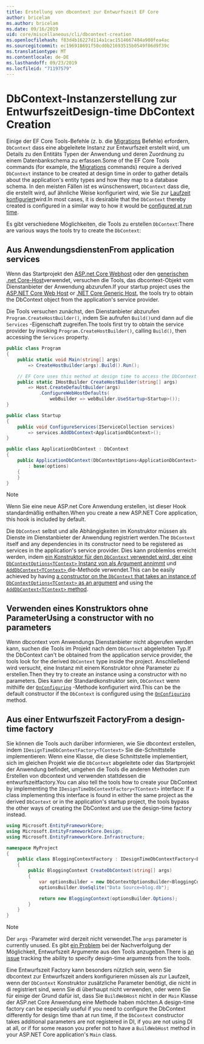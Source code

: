 ```yaml
---
title: Erstellung von dbcontext zur Entwurfszeit EF Core
author: bricelam
ms.author: bricelam
ms.date: 09/16/2019
uid: core/miscellaneous/cli/dbcontext-creation
ms.openlocfilehash: f83d4b16227d114a1cac1514667484a908fea4ac
ms.sourcegitcommit: ec196918691f50cd0b21693515b0549f06d9f39c
ms.translationtype: MT
ms.contentlocale: de-DE
ms.lasthandoff: 09/23/2019
ms.locfileid: "71197579"
---
```

<a name="design-time-dbcontext-creation"></a><span data-ttu-id="4c52c-102">DbContext-Instanzerstellung zur Entwurfszeit</span><span class="sxs-lookup"><span data-stu-id="4c52c-102">Design-time DbContext Creation</span></span>
==============================
<span data-ttu-id="4c52c-103">Einige der EF Core Tools-Befehle (z. b. die [Migrations][1] Befehle) erfordern, `DbContext` dass eine abgeleitete Instanz zur Entwurfszeit erstellt wird, um Details zu den Entitäts Typen der Anwendung und deren Zuordnung zu einem Datenbankschema zu erfassen.</span><span class="sxs-lookup"><span data-stu-id="4c52c-103">Some of the EF Core Tools commands (for example, the [Migrations][1] commands) require a derived `DbContext` instance to be created at design time in order to gather details about the application's entity types and how they map to a database schema.</span></span> <span data-ttu-id="4c52c-104">In den meisten Fällen ist es wünschenswert, `DbContext` dass die, die erstellt wird, auf ähnliche Weise konfiguriert wird, wie Sie zur [Laufzeit konfiguriert][2]wird.</span><span class="sxs-lookup"><span data-stu-id="4c52c-104">In most cases, it is desirable that the `DbContext` thereby created is configured in a similar way to how it would be [configured at run time][2].</span></span>

<span data-ttu-id="4c52c-105">Es gibt verschiedene Möglichkeiten, die Tools zu erstellen `DbContext`:</span><span class="sxs-lookup"><span data-stu-id="4c52c-105">There are various ways the tools try to create the `DbContext`:</span></span>

<a name="from-application-services"></a><span data-ttu-id="4c52c-106">Aus Anwendungsdiensten</span><span class="sxs-lookup"><span data-stu-id="4c52c-106">From application services</span></span>
-------------------------
<span data-ttu-id="4c52c-107">Wenn das Startprojekt den [ASP.net Core Webhost][3] oder den [generischen .net Core-Host][4]verwendet, versuchen die Tools, das dbcontext-Objekt vom Dienstanbieter der Anwendung abzurufen.</span><span class="sxs-lookup"><span data-stu-id="4c52c-107">If your startup project uses the [ASP.NET Core Web Host][3] or [.NET Core Generic Host][4], the tools try to obtain the DbContext object from the application's service provider.</span></span>

<span data-ttu-id="4c52c-108">Die Tools versuchen zunächst, den Dienstanbieter abzurufen `Program.CreateHostBuilder()`, indem Sie aufrufen `Build()`und dann auf die `Services` -Eigenschaft zugreifen.</span><span class="sxs-lookup"><span data-stu-id="4c52c-108">The tools first try to obtain the service provider by invoking `Program.CreateHostBuilder()`, calling `Build()`, then accessing the `Services` property.</span></span>

``` csharp
public class Program
{
    public static void Main(string[] args)
        => CreateHostBuilder(args).Build().Run();

    // EF Core uses this method at design time to access the DbContext
    public static IHostBuilder CreateHostBuilder(string[] args)
        => Host.CreateDefaultBuilder(args)
            .ConfigureWebHostDefaults(
                webBuilder => webBuilder.UseStartup<Startup>());
}

public class Startup
{
    public void ConfigureServices(IServiceCollection services)
        => services.AddDbContext<ApplicationDbContext>();
}

public class ApplicationDbContext : DbContext
{
    public ApplicationDbContext(DbContextOptions<ApplicationDbContext> options)
        : base(options)
    {
    }
}
```

> [!NOTE]
> <span data-ttu-id="4c52c-109">Wenn Sie eine neue ASP.net Core Anwendung erstellen, ist dieser Hook standardmäßig enthalten.</span><span class="sxs-lookup"><span data-stu-id="4c52c-109">When you create a new ASP.NET Core application, this hook is included by default.</span></span>

<span data-ttu-id="4c52c-110">Die `DbContext` selbst und alle Abhängigkeiten im Konstruktor müssen als Dienste im Dienstanbieter der Anwendung registriert werden.</span><span class="sxs-lookup"><span data-stu-id="4c52c-110">The `DbContext` itself and any dependencies in its constructor need to be registered as services in the application's service provider.</span></span> <span data-ttu-id="4c52c-111">Dies kann problemlos erreicht werden, indem [ein Konstruktor für den `DbContext` verwendet wird, der eine `DbContextOptions<TContext>` Instanz von als Argument annimmt][5] und [ `AddDbContext<TContext>` ][6]die-Methode verwendet.</span><span class="sxs-lookup"><span data-stu-id="4c52c-111">This can be easily achieved by having [a constructor on the `DbContext` that takes an instance of `DbContextOptions<TContext>` as an argument][5] and using the [`AddDbContext<TContext>` method][6].</span></span>

<a name="using-a-constructor-with-no-parameters"></a><span data-ttu-id="4c52c-112">Verwenden eines Konstruktors ohne Parameter</span><span class="sxs-lookup"><span data-stu-id="4c52c-112">Using a constructor with no parameters</span></span>
--------------------------------------
<span data-ttu-id="4c52c-113">Wenn dbcontext vom Anwendungs Dienstanbieter nicht abgerufen werden kann, suchen die Tools im Projekt nach dem `DbContext` abgeleiteten Typ.</span><span class="sxs-lookup"><span data-stu-id="4c52c-113">If the DbContext can't be obtained from the application service provider, the tools look for the derived `DbContext` type inside the project.</span></span> <span data-ttu-id="4c52c-114">Anschließend wird versucht, eine Instanz mit einem Konstruktor ohne Parameter zu erstellen.</span><span class="sxs-lookup"><span data-stu-id="4c52c-114">Then they try to create an instance using a constructor with no parameters.</span></span> <span data-ttu-id="4c52c-115">Dies kann der Standardkonstruktor sein, `DbContext` wenn mithilfe der [`OnConfiguring`][7] -Methode konfiguriert wird.</span><span class="sxs-lookup"><span data-stu-id="4c52c-115">This can be the default constructor if the `DbContext` is configured using the [`OnConfiguring`][7] method.</span></span>

<a name="from-a-design-time-factory"></a><span data-ttu-id="4c52c-116">Aus einer Entwurfszeit Factory</span><span class="sxs-lookup"><span data-stu-id="4c52c-116">From a design-time factory</span></span>
--------------------------
<span data-ttu-id="4c52c-117">Sie können die Tools auch darüber informieren, wie Sie dbcontext erstellen, indem `IDesignTimeDbContextFactory<TContext>` Sie die-Schnittstelle implementieren: Wenn eine Klasse, die diese Schnittstelle implementiert, sich im gleichen Projekt wie die `DbContext` abgeleitete oder das Startprojekt der Anwendung befindet, umgehen die Tools die anderen Methoden zum Erstellen von dbcontext und verwenden stattdessen die entwurfszeitfactory.</span><span class="sxs-lookup"><span data-stu-id="4c52c-117">You can also tell the tools how to create your DbContext by implementing the `IDesignTimeDbContextFactory<TContext>` interface: If a class implementing this interface is found in either the same project as the derived `DbContext` or in the application's startup project, the tools bypass the other ways of creating the DbContext and use the design-time factory instead.</span></span>

``` csharp
using Microsoft.EntityFrameworkCore;
using Microsoft.EntityFrameworkCore.Design;
using Microsoft.EntityFrameworkCore.Infrastructure;

namespace MyProject
{
    public class BloggingContextFactory : IDesignTimeDbContextFactory<BloggingContext>
    {
        public BloggingContext CreateDbContext(string[] args)
        {
            var optionsBuilder = new DbContextOptionsBuilder<BloggingContext>();
            optionsBuilder.UseSqlite("Data Source=blog.db");

            return new BloggingContext(optionsBuilder.Options);
        }
    }
}
```

> [!NOTE]
> <span data-ttu-id="4c52c-118">Der `args` -Parameter wird derzeit nicht verwendet.</span><span class="sxs-lookup"><span data-stu-id="4c52c-118">The `args` parameter is currently unused.</span></span> <span data-ttu-id="4c52c-119">Es gibt [ein Problem][8] bei der Nachverfolgung der Möglichkeit, Entwurfszeit Argumente aus den Tools anzugeben.</span><span class="sxs-lookup"><span data-stu-id="4c52c-119">There is [an issue][8] tracking the ability to specify design-time arguments from the tools.</span></span>

<span data-ttu-id="4c52c-120">Eine Entwurfszeit Factory kann besonders nützlich sein, wenn Sie dbcontext zur Entwurfszeit anders konfigurieren müssen als zur Laufzeit, wenn der `DbContext` Konstruktor zusätzliche Parameter benötigt, die nicht in di registriert sind, wenn Sie di überhaupt nicht verwenden, oder wenn Sie für einige der Grund dafür ist, dass Sie `BuildWebHost` nicht in der `Main` Klasse der ASP.net Core Anwendung eine Methode haben möchten.</span><span class="sxs-lookup"><span data-stu-id="4c52c-120">A design-time factory can be especially useful if you need to configure the DbContext differently for design time than at run time, if the `DbContext` constructor takes additional parameters are not registered in DI, if you are not using DI at all, or if for some reason you prefer not to have a `BuildWebHost` method in your ASP.NET Core application's `Main` class.</span></span>

  [1]: xref:core/managing-schemas/migrations/index
  [2]: xref:core/miscellaneous/configuring-dbcontext
  [3]: /aspnet/core/fundamentals/host/web-host
  [4]: /aspnet/core/fundamentals/host/generic-host
  [5]: xref:core/miscellaneous/configuring-dbcontext#constructor-argument
  [6]: xref:core/miscellaneous/configuring-dbcontext#using-dbcontext-with-dependency-injection
  [7]: xref:core/miscellaneous/configuring-dbcontext#onconfiguring
  [8]: https://github.com/aspnet/EntityFrameworkCore/issues/8332
